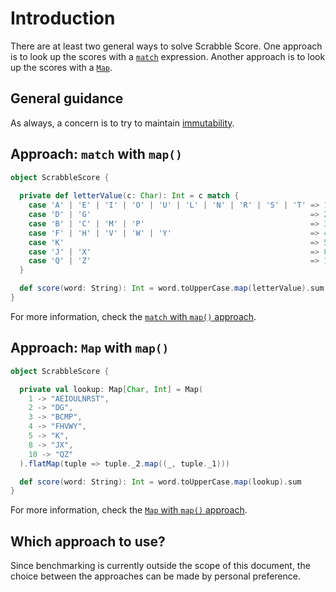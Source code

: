 # Introduction

There are at least two general ways to solve Scrabble Score.
One approach is to look up the scores with a [`match`][match] expression.
Another approach is to look up the scores with a [`Map`][map-class].

## General guidance

As always, a concern is to try to maintain [immutability][immutability].

## Approach: `match` with `map()`

```scala
object ScrabbleScore {
  
  private def letterValue(c: Char): Int = c match {
    case 'A' | 'E' | 'I' | 'O' | 'U' | 'L' | 'N' | 'R' | 'S' | 'T' => 1
    case 'D' | 'G'                                                 => 2
    case 'B' | 'C' | 'M' | 'P'                                     => 3
    case 'F' | 'H' | 'V' | 'W' | 'Y'                               => 4
    case 'K'                                                       => 5
    case 'J' | 'X'                                                 => 8
    case 'Q' | 'Z'                                                 => 10
  }

  def score(word: String): Int = word.toUpperCase.map(letterValue).sum
}
```

For more information, check the [`match` with `map()` approach][approach-match-with-map].

## Approach: `Map` with `map()`

```scala
object ScrabbleScore {

  private val lookup: Map[Char, Int] = Map(
    1 -> "AEIOULNRST",
    2 -> "DG",
    3 -> "BCMP",
    4 -> "FHVWY",
    5 -> "K",
    8 -> "JX",
    10 -> "QZ"
  ).flatMap(tuple => tuple._2.map((_, tuple._1)))

  def score(word: String): Int = word.toUpperCase.map(lookup).sum
}
```

For more information, check the [`Map` with `map()` approach][approach-map-with-map].

## Which approach to use?

Since benchmarking is currently outside the scope of this document, the choice between the approaches can be made by personal preference.

[match]: https://docs.scala-lang.org/tour/pattern-matching.html
[map-class]: https://www.scala-lang.org/api/2.13.10/scala/collection/immutable/Map.html
[immutability]: https://alvinalexander.com/scala/scala-idiom-immutable-code-functional-programming-immutability/
[approach-match-with-map]: https://exercism.org/tracks/scala/exercises/scrabble-score/approaches/match-with-map
[approach-map-with-map]: https://exercism.org/tracks/scala/exercises/scrabble-score/approaches/map-with-map
